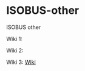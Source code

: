 # ISOBUS-other

ISOBUS other

Wiki 1: 

Wiki 2: 

Wiki 3: [Wiki](https://github.com/Meisterschulen-am-Ostbahnhof-Munchen/ISOBUS-other/wiki)
